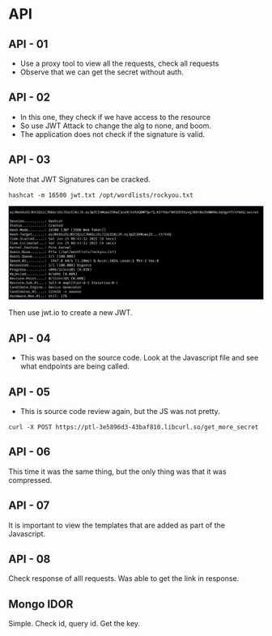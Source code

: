 # API

## API - 01

* Use a proxy tool to view all the requests, check all requests
* Observe that we can get the secret without auth.

## API - 02

* In this one, they check if we have access to the resource
* So use JWT Attack to change the alg to none, and boom.
* The application does not check if the signature is valid.

## API - 03

Note that JWT Signatures can be cracked.

```
hashcat -m 16500 jwt.txt /opt/wordlists/rockyou.txt
```

![](<../.gitbook/assets/image (3).png>)

Then use jwt.io to create a new JWT.

## API - 04

* This was based on the source code. Look at the Javascript file and see what endpoints are being called.

## API - 05

* This is source code review again, but the JS was not pretty.

```
curl -X POST https://ptl-3e5896d3-43baf810.libcurl.so/get_more_secret
```

## API - 06

This time it was the same thing, but the only thing was that it was compressed.

## API - 07

It is important to view the templates that are added as part of the Javascript.

## API - 08

Check response of alll requests. Was able to get the link in response.

## Mongo IDOR

Simple. Check id, query id. Get the key.












